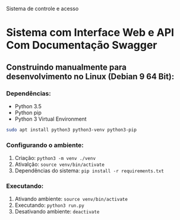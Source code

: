 Sistema de controle e acesso

# Sistema com Interface Web e API Com Documentação Swagger

## Construindo manualmente para desenvolvimento no Linux (Debian 9 64 Bit):
### Dependências:

* Python 3.5
* Python pip
* Python 3 Virtual Environment


```bash
sudo apt install python3 python3-venv python3-pip
```

### Configurando o ambiente:
1. Criação:    `python3 -m venv ./venv`
2. Ativalção:  `source venv/bin/activate`
3. Dependências do sistema: `pip install -r requirements.txt`

### Executando:
1. Ativando ambiente:  `source venv/bin/activate`
2. Executando: `python3 run.py`
3. Desativando ambiente: `deactivate`



